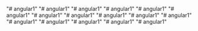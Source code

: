 "# angular1" 
"# angular1" 
"# angular1" 
"# angular1" 
"# angular1" 
"# angular1" 
"# angular1" 
"# angular1" 
"# angular1" 
"# angular1" 
"# angular1" 
"# angular1" 
"# angular1" 
"# angular1" 
"# angular1" 
"# angular1" 
